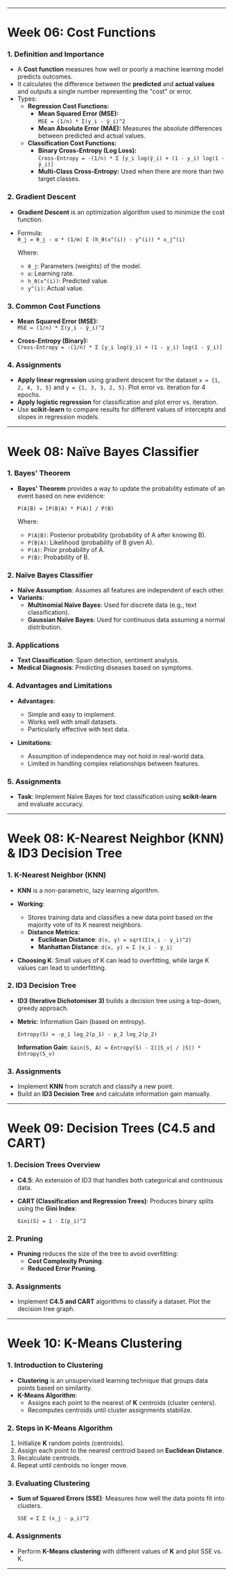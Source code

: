 
---

# Week 06: Cost Functions

### **1. Definition and Importance**
- A **Cost function** measures how well or poorly a machine learning model predicts outcomes.
- It calculates the difference between the **predicted** and **actual values** and outputs a single number representing the "cost" or error.
- Types:
  - **Regression Cost Functions:**
    - **Mean Squared Error (MSE):**  
      `MSE = (1/n) * Σ(y_i - ŷ_i)^2`
    - **Mean Absolute Error (MAE):** Measures the absolute differences between predicted and actual values.
  - **Classification Cost Functions:**
    - **Binary Cross-Entropy (Log Loss):**  
      `Cross-Entropy = -(1/n) * Σ [y_i log(ŷ_i) + (1 - y_i) log(1 - ŷ_i)]`
    - **Multi-Class Cross-Entropy:** Used when there are more than two target classes.

### **2. Gradient Descent**
- **Gradient Descent** is an optimization algorithm used to minimize the cost function.
- Formula:  
  `θ_j = θ_j - α * (1/m) Σ (h_θ(x^(i)) - y^(i)) * x_j^(i)`
  
  Where:
  - `θ_j`: Parameters (weights) of the model.
  - `α`: Learning rate.
  - `h_θ(x^(i))`: Predicted value.
  - `y^(i)`: Actual value.

### **3. Common Cost Functions**
- **Mean Squared Error (MSE):**  
  `MSE = (1/n) * Σ(y_i - ŷ_i)^2`
  
- **Cross-Entropy (Binary):**  
  `Cross-Entropy = -(1/n) * Σ [y_i log(ŷ_i) + (1 - y_i) log(1 - ŷ_i)]`

### **4. Assignments**
- **Apply linear regression** using gradient descent for the dataset `x = {1, 2, 4, 3, 5}` and `y = {1, 3, 3, 2, 5}`. Plot error vs. iteration for 4 epochs.
- **Apply logistic regression** for classification and plot error vs. iteration.
- Use **scikit-learn** to compare results for different values of intercepts and slopes in regression models.

---

# Week 08: Naïve Bayes Classifier

### **1. Bayes' Theorem**
- **Bayes' Theorem** provides a way to update the probability estimate of an event based on new evidence:
  
  `P(A|B) = [P(B|A) * P(A)] / P(B)`
  
  Where:
  - `P(A|B)`: Posterior probability (probability of A after knowing B).
  - `P(B|A)`: Likelihood (probability of B given A).
  - `P(A)`: Prior probability of A.
  - `P(B)`: Probability of B.

### **2. Naïve Bayes Classifier**
- **Naïve Assumption**: Assumes all features are independent of each other.
- **Variants**:
  - **Multinomial Naïve Bayes**: Used for discrete data (e.g., text classification).
  - **Gaussian Naïve Bayes**: Used for continuous data assuming a normal distribution.

### **3. Applications**
- **Text Classification**: Spam detection, sentiment analysis.
- **Medical Diagnosis**: Predicting diseases based on symptoms.

### **4. Advantages and Limitations**
- **Advantages**:
  - Simple and easy to implement.
  - Works well with small datasets.
  - Particularly effective with text data.
  
- **Limitations**:
  - Assumption of independence may not hold in real-world data.
  - Limited in handling complex relationships between features.

### **5. Assignments**
- **Task**: Implement Naïve Bayes for text classification using **scikit-learn** and evaluate accuracy.

---

# Week 08: K-Nearest Neighbor (KNN) & ID3 Decision Tree

### **1. K-Nearest Neighbor (KNN)**
- **KNN** is a non-parametric, lazy learning algorithm.
- **Working**:
  - Stores training data and classifies a new data point based on the majority vote of its K nearest neighbors.
  - **Distance Metrics**:
    - **Euclidean Distance**:
      `d(x, y) = sqrt(Σ(x_i - y_i)^2)`
    - **Manhattan Distance**:
      `d(x, y) = Σ |x_i - y_i|`
  
- **Choosing K**: Small values of K can lead to overfitting, while large K values can lead to underfitting.

### **2. ID3 Decision Tree**
- **ID3 (Iterative Dichotomiser 3)** builds a decision tree using a top-down, greedy approach.
- **Metric**: Information Gain (based on entropy).
  
  `Entropy(S) = -p_1 log_2(p_1) - p_2 log_2(p_2)`
  
  **Information Gain**:
  `Gain(S, A) = Entropy(S) - Σ(|S_v| / |S|) * Entropy(S_v)`

### **3. Assignments**
- Implement **KNN** from scratch and classify a new point.
- Build an **ID3 Decision Tree** and calculate information gain manually.

---

# Week 09: Decision Trees (C4.5 and CART)

### **1. Decision Trees Overview**
- **C4.5**: An extension of ID3 that handles both categorical and continuous data.
- **CART (Classification and Regression Trees)**: Produces binary splits using the **Gini Index**:
  
  `Gini(S) = 1 - Σ(p_i)^2`

### **2. Pruning**
- **Pruning** reduces the size of the tree to avoid overfitting:
  - **Cost Complexity Pruning**.
  - **Reduced Error Pruning**.

### **3. Assignments**
- Implement **C4.5 and CART** algorithms to classify a dataset. Plot the decision tree graph.

---

# Week 10: K-Means Clustering

### **1. Introduction to Clustering**
- **Clustering** is an unsupervised learning technique that groups data points based on similarity.
- **K-Means Algorithm**:
  - Assigns each point to the nearest of **K** centroids (cluster centers).
  - Recomputes centroids until cluster assignments stabilize.

### **2. Steps in K-Means Algorithm**
1. Initialize **K** random points (centroids).
2. Assign each point to the nearest centroid based on **Euclidean Distance**.
3. Recalculate centroids.
4. Repeat until centroids no longer move.

### **3. Evaluating Clustering**
- **Sum of Squared Errors (SSE)**: Measures how well the data points fit into clusters.
  
  `SSE = Σ Σ (x_j - μ_i)^2`

### **4. Assignments**
- Perform **K-Means clustering** with different values of **K** and plot SSE vs. K.

---
